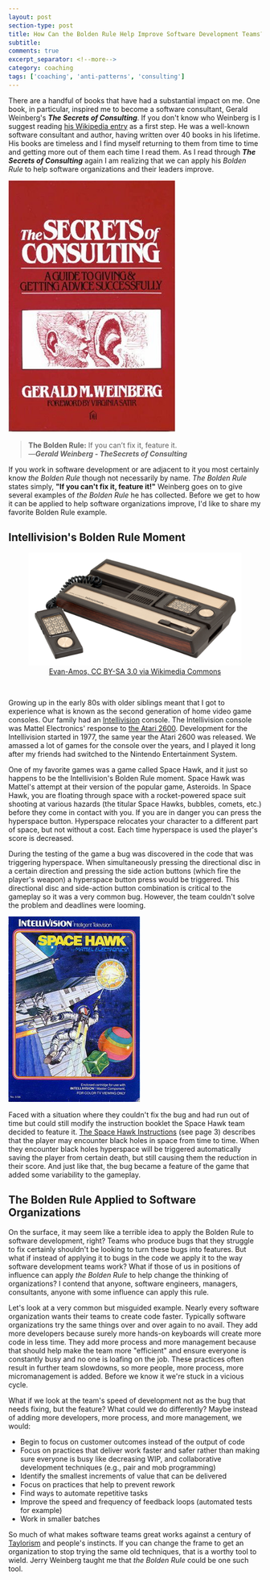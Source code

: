 ```yaml
---
layout: post
section-type: post
title: How Can the Bolden Rule Help Improve Software Development Teams?
subtitle: 
comments: true
excerpt_separator: <!--more-->
category: coaching
tags: ['coaching', 'anti-patterns', 'consulting']
---
```


There are a handful of books that have had a substantial impact on me. One book, in particular, inspired me to become a software consultant, Gerald Weinberg's _**The Secrets of Consulting**_. If you don't know who Weinberg is I suggest reading [his Wikipedia entry](https://en.wikipedia.org/wiki/Gerald_Weinberg) as a first step. He was a well-known software consultant and author, having written over 40 books in his lifetime. His books are timeless and I find myself returning to them from time to time and getting more out of them each time I read them. As I read through **_The Secrets of Consulting_** again I am realizing that we can apply his _Bolden Rule_ to help software organizations and their leaders improve. 
<!--more-->

<img src="/img/bolden-rule/secrets-of-consulting.jpg" alt="The Secrets of Consulting book cover" class="img-responsive" />

> **The Bolden Rule:** If you can’t fix it, feature it.  
> &mdash;_**Gerald Weinberg - TheSecrets of Consulting**_  

If you work in software development or are adjacent to it you most certainly know _the Bolden Rule_ though not necessarily by name. _The Bolden Rule_ states simply, **"If you can't fix it, feature it!"** Weinberg goes on to give several examples of _the Bolden Rule_ he has collected. Before we get to how it can be applied to help software organizations improve, I'd like to share my favorite Bolden Rule example.

## Intellivision's Bolden Rule Moment
<figure>
    <figcaption style='text-align:center'>
        <img src="/img/bolden-rule/intellivision.jpg" alt="Mattel Electronics' Intellivision game console" class="img-responsive" />
       <a href="https://creativecommons.org/licenses/by-sa/3.0">  Evan-Amos, CC BY-SA 3.0 via Wikimedia Commons</a> 
    </figcaption>
</figure>
<br/>

Growing up in the early 80s with older siblings meant that I got to experience what is known as the second generation of home video game consoles. Our family had an [Intellivision](https://en.wikipedia.org/wiki/Intellivision) console. The Intellivision console was Mattel Electronics' response to [the Atari 2600](https://en.wikipedia.org/wiki/Atari_2600). Development for the Intellivision started in 1977, the same year the Atari 2600 was released. We amassed a lot of games for the console over the years, and I played it long after my friends had switched to the Nintendo Entertainment System. 

One of my favorite games was a game called Space Hawk, and it just so happens to be the Intellivision's Bolden Rule moment. Space Hawk was Mattel's attempt at their version of the popular game, Asteroids. In Space Hawk, you are floating through space with a rocket-powered space suit shooting at various hazards (the titular Space Hawks, bubbles, comets, etc.) before they come in contact with you. If you are in danger you can press the hyperspace button. Hyperspace relocates your character to a different part of space, but not without a cost. Each time hyperspace is used the player's score is decreased. 

During the testing of the game a bug was discovered in the code that was triggering hyperspace. When simultaneously pressing the directional disc in a certain direction and pressing the side action buttons (which fire the player's weapon) a hyperspace button press would be triggered. This directional disc and side-action button combination is critical to the gameplay so it was a very common bug. However, the team couldn't solve the problem and deadlines were looming. 

<img src="/img/bolden-rule/space-hawk-cover.jpg" alt="Space Hawk game cover art" class="img-responsive" />

Faced with a situation where they couldn't fix the bug and had run out of time but could still modify the instruction booklet the Space Hawk team decided to feature it. [The Space Hawk Instructions](https://www.gamesdatabase.org/Media/SYSTEM/Mattel_Intellivision//Manual/formated/Space_Hawk_-_1981_-_Mattel_Electronics.pdf) (see page 3) describes that the player may encounter black holes in space from time to time. When they encounter black holes hyperspace will be triggered automatically saving the player from certain death, but still causing them the reduction in their score. And just like that, the bug became a feature of the game that added some variability to the gameplay. 

## The Bolden Rule Applied to Software Organizations

On the surface, it may seem like a terrible idea to apply the Bolden Rule to software development, right? Teams who produce bugs that they struggle to fix certainly shouldn't be looking to turn these bugs into features. But what if instead of applying it to bugs in the code we apply it to the way software development teams work? What if those of us in positions of influence can apply _the Bolden Rule_ to help change the thinking of organizations? I contend that anyone, software engineers, managers, consultants, anyone with some influence can apply this rule. 

Let's look at a very common but misguided example. Nearly every software organization wants their teams to create code faster. Typically software organizations try the same things over and over again to no avail. They add more developers because surely more hands-on keyboards will create more code in less time. They add more process and more management because that should help make the team more "efficient" and ensure everyone is constantly busy and no one is loafing on the job. These practices often result in further team slowdowns, so more people, more process, more micromanagement is added. Before we know it we're stuck in a vicious cycle. 

What if we look at the team's speed of development not as the bug that needs fixing, but the feature? What could we do differently? Maybe instead of adding more developers, more process, and more management, we would:

* Begin to focus on customer outcomes instead of the output of code
* Focus on practices that deliver work faster and safer rather than making sure everyone is busy like decreasing WIP, and collaborative development techniques (e.g., pair and mob programming)
* Identify the smallest increments of value that can be delivered
* Focus on practices that help to prevent rework
* Find ways to automate repetitive tasks
* Improve the speed and frequency of feedback loops (automated tests for example) 
* Work in smaller batches

So much of what makes software teams great works against a century of [Taylorism](https://en.wikipedia.org/wiki/Scientific_management) and people's instincts. If you can change the frame to get an organization to stop trying the same old techniques, that is a worthy tool to wield. Jerry Weinberg taught me that _the Bolden Rule_ could be one such tool.

